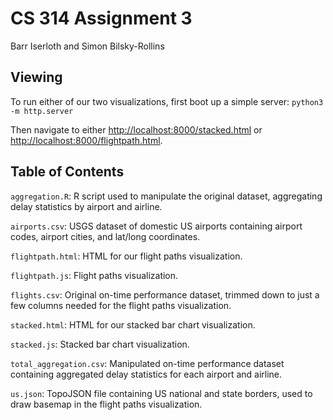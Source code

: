 # CS 314 Assignment 3

Barr Iserloth and Simon Bilsky-Rollins

## Viewing

To run either of our two visualizations, first boot up a simple server: `python3 -m http.server`

Then navigate to either [http://localhost:8000/stacked.html](http://localhost:8000/stacked.html) or [http://localhost:8000/flightpath.html](http://localhost:8000/flightpath.html).

## Table of Contents

`aggregation.R`: R script used to manipulate the original dataset, aggregating delay statistics by airport and airline.

`airports.csv`: USGS dataset of domestic US airports containing airport codes, airport cities, and lat/long coordinates.

`flightpath.html`: HTML for our flight paths visualization.

`flightpath.js`: Flight paths visualization.

`flights.csv`: Original on-time performance dataset, trimmed down to just a few columns needed for the flight paths visualization.

`stacked.html`: HTML for our stacked bar chart visualization.

`stacked.js`: Stacked bar chart visualization.

`total_aggregation.csv`: Manipulated on-time performance dataset containing aggregated delay statistics for each airport and airline.

`us.json`: TopoJSON file containing US national and state borders, used to draw basemap in the flight paths visualization.

